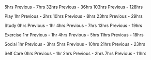 


5hrs <!-- daily -->
Previous - 7hrs <!-- daily -->
32hrs <!-- weekly -->
Previous - 36hrs <!-- weekly -->
103hrs <!-- monthly -->
Previous - 128hrs <!-- monthly -->

Play
1hr <!-- daily -->
Previous - 2hrs <!-- daily -->
10hrs <!-- weekly -->
Previous - 8hrs <!-- weekly -->
23hrs <!-- monthly -->
Previous - 29hrs <!-- monthly -->

Study
0hrs <!-- daily -->
Previous - 1hr <!-- daily -->
4hrs <!-- weekly -->
Previous - 7hrs <!-- weekly -->
13hrs <!-- monthly -->
Previous - 19hrs <!-- monthly -->

Exercise
1hr <!-- daily -->
Previous - 1hr <!-- daily -->
4hrs <!-- weekly -->
Previous - 5hrs <!-- weekly -->
11hrs <!-- monthly -->
Previous - 18hrs <!-- monthly -->

Social
1hr <!-- daily -->
Previous - 3hrs <!-- daily -->
5hrs <!-- weekly -->
Previous - 10hrs <!-- weekly -->
21hrs <!-- monthly -->
Previous - 23hrs <!-- monthly -->

Self Care
0hrs <!-- daily -->
Previous - 1hr <!-- daily -->
2hrs <!-- weekly -->
Previous - 2hrs <!-- weekly -->
7hrs <!-- monthly -->
Previous - 11hrs <!-- monthly -->
